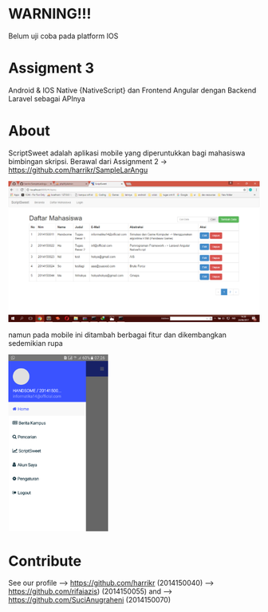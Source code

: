 # WARNING!!!
Belum uji coba pada platform IOS

# Assigment 3
Android & IOS Native {NativeScript} dan Frontend Angular dengan Backend Laravel sebagai APInya

# About
ScriptSweet adalah aplikasi mobile yang diperuntukkan bagi mahasiswa bimbingan skripsi. Berawal dari Assignment 2 -> https://github.com/harrikr/SampleLarAngu
		<p align="center">
  			<img src="/Screenshot/Screenshot (138).png" width="700"/>
		</p>
namun pada mobile ini ditambah berbagai fitur dan dikembangkan sedemikian rupa  
		<p align="left">
  			<img src="Screenshot/Screenshot_20170624-072640.png" width="200"/>
		</p>

# Contribute

See our profile --> https://github.com/harrikr (2014150040) --> https://github.com/rifaiazis) (2014150055) and --> https://github.com/SuciAnugraheni (2014150070)

